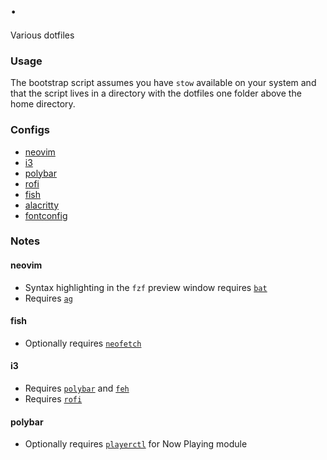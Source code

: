 # .

Various dotfiles

### Usage

The bootstrap script assumes you have `stow` available on your system and that the script lives in a directory with the dotfiles one folder above the home directory.

### Configs

- [neovim](./nvim/.config/nvim)
- [i3](./i3/.config/i3)
- [polybar](./polybar/.config/polybar)
- [rofi](./rofi/.config/rofi)
- [fish](./fish/.config/fish)
- [alacritty](./alacritty/.config/alacritty)
- [fontconfig](./fontconfig/.config/fontconfig)

### Notes

#### neovim

- Syntax highlighting in the `fzf` preview window requires [`bat`](https://github.com/sharkdp/bat)
- Requires [`ag`](https://github.com/ggreer/the_silver_searcher)

#### fish

- Optionally requires [`neofetch`](https://github.com/dylanaraps/neofetch)

#### i3

- Requires [`polybar`](https://github.com/polybar/polybar) and [`feh`](https://github.com/derf/feh)
- Requires [`rofi`](https://github.com/davatorium/rofi)

#### polybar

- Optionally requires [`playerctl`](https://github.com/altdesktop/playerctl) for Now Playing module
